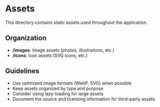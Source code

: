 # Assets

This directory contains static assets used throughout the application.

## Organization

- **/images**: Image assets (photos, illustrations, etc.)
- **/icons**: Icon assets (SVG icons, etc.)

## Guidelines

- Use optimized image formats (WebP, SVG) when possible
- Keep assets organized by type and purpose
- Consider using lazy-loading for large assets
- Document the source and licensing information for third-party assets